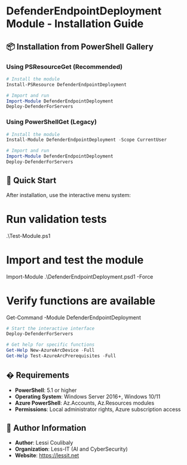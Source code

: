# DefenderEndpointDeployment Module - Installation Guide

## 📦 Installation from PowerShell Gallery

### Using PSResourceGet (Recommended)

```powershell
# Install the module
Install-PSResource DefenderEndpointDeployment

# Import and run
Import-Module DefenderEndpointDeployment
Deploy-DefenderForServers
```

### Using PowerShellGet (Legacy)

```powershell
# Install the module  
Install-Module DefenderEndpointDeployment -Scope CurrentUser

# Import and run
Import-Module DefenderEndpointDeployment
Deploy-DefenderForServers
```

## 🚀 Quick Start

After installation, use the interactive menu system:

# Run validation tests
.\Test-Module.ps1

# Import and test the module
Import-Module .\DefenderEndpointDeployment.psd1 -Force

# Verify functions are available
Get-Command -Module DefenderEndpointDeployment

```powershell
# Start the interactive interface
Deploy-DefenderForServers

# Get help for specific functions
Get-Help New-AzureArcDevice -Full
Get-Help Test-AzureArcPrerequisites -Full
```

## � Requirements

- **PowerShell**: 5.1 or higher
- **Operating System**: Windows Server 2016+, Windows 10/11
- **Azure PowerShell**: Az.Accounts, Az.Resources modules
- **Permissions**: Local administrator rights, Azure subscription access

## 🏢 Author Information

- **Author**: Lessi Coulibaly
- **Organization**: Less-IT (AI and CyberSecurity)
- **Website**: https://lessit.net
